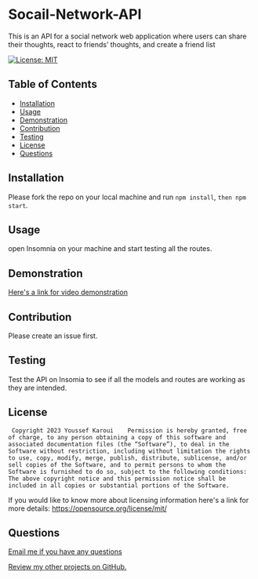 # Socail-Network-API
  This is an API for a social network web application where users can share their thoughts, react to friends’ thoughts, and create a friend list
 
  [![License: MIT](https://img.shields.io/badge/License-MIT-yellow.svg)](https://opensource.org/licenses/MIT)

  ## Table of Contents

  - [Installation](#installation)
  - [Usage](#usage)
  - [Demonstration](#demonstration)
  - [Contribution](#contribution)
  - [Testing](#testing)
  - [License](#license)
  - [Questions](#questions)


  <a name="installation"></a>
  ## Installation

  Please fork the repo on your local machine and run  `npm install`, `then npm start`.

  <a name= "usage"></a>

  ## Usage

  open Insomnia on your machine and start testing all the routes.
  
  <a name="demonstration"></a>

  ## Demonstration

  [Here's a link for video demonstration]()

  <a name="contribution"></a>


  ## Contribution 

  Please create an issue first.

  <a name="testing"></a>

  ## Testing 

  Test the API on Insomia to see if all the models and routes are working as they are intended.

  <a name="license"></a>

  ## License 

     Copyright 2023 Youssef Karoui    Permission is hereby granted, free of charge, to any person obtaining a copy of this software and associated documentation files (the “Software”), to deal in the Software without restriction, including without limitation the rights to use, copy, modify, merge, publish, distribute, sublicense, and/or sell copies of the Software, and to permit persons to whom the Software is furnished to do so, subject to the following conditions: The above copyright notice and this permission notice shall be included in all copies or substantial portions of the Software.

  If you would like to know more about licensing information here's a link for more details: https://opensource.org/license/mit/

  <a name="questions"></a>

  ## Questions 

  [Email me if you have any questions](mailto:youssefkaroui6@gmail.com)

[Review my other projects on GitHub.](https://www.github.com/youssefkaroui)

  